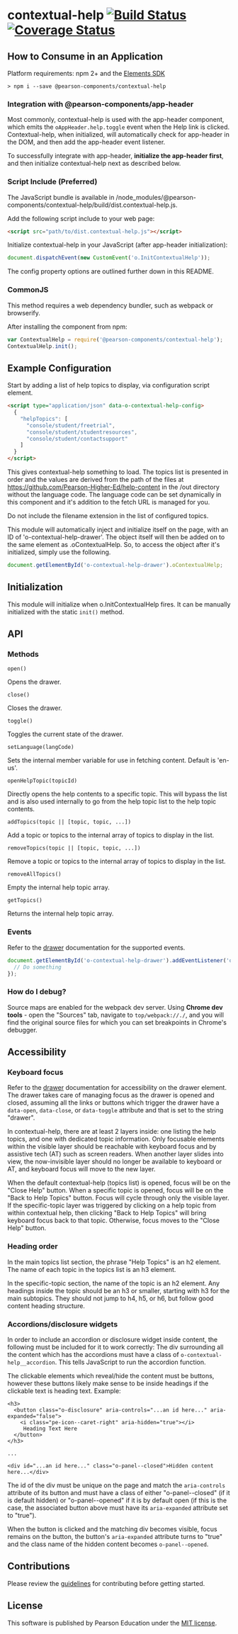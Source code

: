 # contextual-help [![Build Status](https://travis-ci.org/Pearson-Higher-Ed/contextual-help.svg?branch=master)](https://travis-ci.org/Pearson-Higher-Ed/contextual-help) [![Coverage Status](https://coveralls.io/repos/Pearson-Higher-Ed/contextual-help/badge.svg?branch=master&service=github)](https://coveralls.io/github/Pearson-Higher-Ed/contextual-help?branch=master)

## How to Consume in an Application

Platform requirements: npm 2+ and the [Elements SDK](https://www.npmjs.com/package/pearson-elements)

	> npm i --save @pearson-components/contextual-help

### Integration with @pearson-components/app-header

Most commonly, contextual-help is used with the app-header component, which emits the `oAppHeader.help.toggle` event when the Help link is clicked. Contextual-help, when initialized, will automatically check for app-header in the DOM, and then add the app-header event listener.

To successfully integrate with app-header, **initialize the app-header first**, and then initialize contextual-help next as described below.

### Script Include (Preferred)

The JavaScript bundle is available in /node_modules/@pearson-components/contextual-help/build/dist.contextual-help.js.

Add the following script include to your web page:

```html
<script src="path/to/dist.contextual-help.js"></script>
```

Initialize contextual-help in your JavaScript (after app-header initialization):

```js
document.dispatchEvent(new CustomEvent('o.InitContextualHelp'));
```
  
The config property options are outlined further down in this README.

### CommonJS

This method requires a web dependency bundler, such as webpack or browserify.

After installing the component from npm:

```js
var ContextualHelp = require('@pearson-components/contextual-help');
ContextualHelp.init();
```

## Example Configuration
Start by adding a list of help topics to display, via configuration script element.

```html
<script type="application/json" data-o-contextual-help-config>
  {
    "helpTopics": [
      "console/student/freetrial",
      "console/student/studentresources",
      "console/student/contactsupport"
    ]
  }
</script>
```

This gives contextual-help something to load.  The topics list is presented in order and the values are derived from the path of the files at https://github.com/Pearson-Higher-Ed/help-content in the /out directory without the language code.  The language code can be set dynamically in this component and it's addition to the fetch URL is managed for you.

Do not include the filename extension in the list of configured topics.

This module will automatically inject and initialize itself on the page, with an ID of 'o-contextual-help-drawer'.  The object itself will then be added on to the same element as .oContextualHelp.  So, to access the object after it's initialized, simply use the following.

```js
document.getElementById('o-contextual-help-drawer').oContextualHelp;
```

## Initialization
This module will initialize when o.InitContextualHelp fires.  It can be manually initialized with the static `init()` method.

## API

### Methods

`open()`

Opens the drawer.

`close()`

Closes the drawer.

`toggle()`

Toggles the current state of the drawer.

`setLanguage(langCode)`

Sets the internal member variable for use in fetching content.  Default is 'en-us'.

`openHelpTopic(topicId)`

Directly opens the help contents to a specific topic.  This will bypass the list and is also used internally to go from the help topic list to the help topic contents.

`addTopics(topic || [topic, topic, ...])`

Add a topic or topics to the internal array of topics to display in the list.

`removeTopics(topic || [topic, topic, ...])`

Remove a topic or topics to the internal array of topics to display in the list.

`removeAllTopics()`

Empty the internal help topic array.

`getTopics()`

Returns the internal help topic array.

### Events

Refer to the [drawer](https://github.com/Pearson-Higher-Ed/drawer) documentation for the supported events.


```js
document.getElementById('o-contextual-help-drawer').addEventListener('oDrawer.open', function (e) {
  // Do something
});
```

### How do I debug?

Source maps are enabled for the webpack dev server. Using **Chrome dev tools** - open the "Sources" tab, navigate to `top/webpack://./`, and you will find the original source files for which you can set breakpoints in Chrome's debugger.

## Accessibility

### Keyboard focus

Refer to the [drawer](https://github.com/Pearson-Higher-Ed/drawer) documentation for accessibility on the drawer element. The drawer takes care of managing focus as the drawer is opened and closed, assuming all the links or buttons which trigger the drawer have a `data-open`, `data-close`, or `data-toggle` attribute and that is set to the string "drawer".

In contextual-help, there are at least 2 layers inside: one listing the help topics, and one with dedicated topic information. Only focusable elements within the visible layer should be reachable with keyboard focus and by assistive tech (AT) such as screen readers. When another layer slides into view, the now-invisible layer should no longer be available to keyboard or AT, and keyboard focus will move to the new layer. 

When the default contextual-help (topics list) is opened, focus will be on the "Close Help" button. When a specific topic is opened, focus will be on the "Back to Help Topics" button. Focus will cycle through only the visible layer. If the specific-topic layer was triggered by clicking on a help topic from within contextual help, then clicking "Back to Help Topics" will bring keyboard focus back to that topic. Otherwise, focus moves to the "Close Help" button.

### Heading order

In the main topics list section, the phrase "Help Topics" is an h2 element. The name of each topic in the topics list is an h3 element. 

In the specific-topic section, the name of the topic is an h2 element. Any headings inside the topic should be an h3 or smaller, starting with h3 for the main subtopics. They should not jump to h4, h5, or h6, but follow good content heading structure.

### Accordions/disclosure widgets

In order to include an accordion or disclosure widget inside content, the following must be included for it to work correctly:
The div surrounding all the content which has the accordions must have a class of `o-contextual-help__accordion`. This tells JavaScript to run the accordion function.

The clickable elements which reveal/hide the content must be buttons, however these buttons likely make sense to be inside headings if the clickable text is heading text. Example:

```
<h3>
  <button class="o-disclosure" aria-controls="...an id here..." aria-expanded="false">
    <i class="pe-icon--caret-right" aria-hidden="true"></i>
     Heading Text Here
  </button>
</h3>

...

<div id="...an id here..." class="o-panel--closed">Hidden content here...</div>
```

The id of the div must be unique on the page and match the `aria-controls` attribute of its button and must have a class of either "o-panel--closed" (if it is default hidden) or "o-panel--opened" if it is by default open (if this is the case, the associated button above must have its `aria-expanded` attribute set to "true").

When the button is clicked and the matching div becomes visible, focus remains on the button, the button's `aria-expanded` attribute turns to "true" and the class name of the hidden content becomes `o-panel--opened`.


## Contributions

Please review the [guidelines](https://github.com/Pearson-Higher-Ed/docs/blob/master/origami-contributions.md) for contributing before getting started.

## License

This software is published by Pearson Education under the [MIT license](LICENSE).
